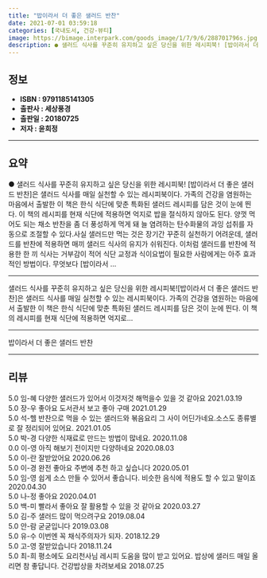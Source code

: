 ```yaml
---
title: "밥이라서 더 좋은 샐러드 반찬"
date: 2021-07-01 03:59:18
categories: [국내도서, 건강-뷰티]
image: https://bimage.interpark.com/goods_image/1/7/9/6/288701796s.jpg
description: ● 샐러드 식사를 꾸준히 유지하고 싶은 당신을 위한 레시피북! [밥이라서 더 좋은 샐러드 반찬]은 샐러드 식사를 매일 실천할 수 있는 레시피북이다. 가족의 건강을 염원하는 마음에서 출발한 이 책은 한식 식단에 맞춘 특화된 샐러드 레시피를 담은 것이 눈에 띈다. 이 책의 레시피를 현재
---
```


## **정보**

- **ISBN : 9791185141305**
- **출판사 : 세상풍경**
- **출판일 : 20180725**
- **저자 : 윤희정**

------



## **요약**

●  샐러드 식사를 꾸준히 유지하고 싶은 당신을 위한 레시피북! [밥이라서 더 좋은 샐러드 반찬]은 샐러드 식사를 매일 실천할 수 있는 레시피북이다. 가족의 건강을 염원하는 마음에서 출발한 이 책은 한식 식단에 맞춘 특화된 샐러드 레시피를 담은 것이 눈에 띈다. 이 책의 레시피를 현재 식단에 적용하면 억지로 밥을 절식하지 않아도 된다. 양껏 먹어도 되는 채소 반찬을 좀 더 풍성하게 먹게 돼 늘 염려하는 탄수화물의 과잉 섭취를 자동으로 조절할 수 있다.사실 샐러드만 먹는 것은 장기간 꾸준히 실천하기 어려운데, 샐러드를 반찬에 적용하면 매끼 샐러드 식사의 유지가 쉬워진다. 이처럼 샐러드를 반찬에 적용한 한 끼 식사는 거부감이 적어 식단 교정과 식이요법이 필요한 사람에게는 아주 효과적인 방법이다. 무엇보다 [밥이라서 ...

------

샐러드 식사를 꾸준히 유지하고 싶은 당신을 위한 레시피북![밥이라서 더 좋은 샐러드 반찬]은 샐러드 식사를 매일 실천할 수 있는 레시피북이다. 가족의 건강을 염원하는 마음에서 출발한 이 책은 한식 식단에 맞춘 특화된 샐러드 레시피를 담은 것이 눈에 띈다. 이 책의 레시피를 현재 식단에 적용하면 억지로... 

------


밥이라서 더 좋은 샐러드 반찬 

------


## **리뷰** 

5.0 임-혜 다양한 샐러드가 있어서 이것저것 해먹을수 있을 것 같아요 2021.03.19 <br/>5.0 장-우 좋아요 도서관서 보고 좋아 구매 2021.01.29 <br/>5.0 석-헬 반찬으로 먹을 수 있는 샐러드와 볶음요리 그 사이 어딘가네요.소스도 종류별로 잘 정리되어 있어요. 2021.01.05 <br/>5.0 박-경 다양한 식재료로 만드는 방법이 많네요. 2020.11.08 <br/>0.0 이-영 아직 해보기 전이지만 다양하네요 2020.08.03 <br/>5.0 이-란 잘받았어요 2020.06.26 <br/>5.0 이-경 완전 좋아요 
주변에 추천 하고 싶습니다  2020.05.01 <br/>5.0 임-영 쉽게 소스 만들 수 있어서
좋습니다. 비슷한 음식에 적용도 할 수 있고 말이죠 2020.04.30 <br/>5.0 나-정 좋아요 2020.04.01 <br/>5.0 백-미 빨라서 좋아요 잘 활용할 수 있을 것 같아요 2020.03.27 <br/>5.0 김-주 샐러드 많이 먹으려구요  2019.08.04 <br/>5.0 안-람 굳굳입니다 2019.03.08 <br/>5.0 유-수 이번엔 꼭 채식주의자가 되자. 2018.12.29 <br/>5.0 고-영 잘받았습니다 2018.11.24 <br/>5.0 최-희 평소에도 요리천사님 레시피 도움을 많이 받고 있어요. 밥상에 샐러드 매일 올리면 참 좋답니다. 건강밥상을 차려보세요 2018.07.25 <br/>